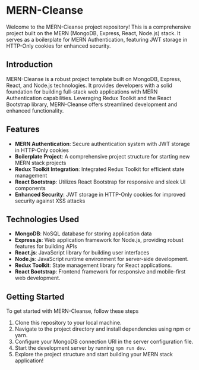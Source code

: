 # MERN-Cleanse

Welcome to the MERN-Cleanse project repository! This is a comprehensive project built on the MERN (MongoDB, Express, React, Node.js) stack. It serves as a boilerplate for MERN Authentication, featuring JWT storage in HTTP-Only cookies for enhanced security.

## Introduction

MERN-Cleanse is a robust project template built on MongoDB, Express, React, and Node.js technologies. It provides developers with a solid foundation for building full-stack web applications with MERN Authentication capabilities. Leveraging Redux Toolkit and the React Bootstrap library, MERN-Cleanse offers streamlined development and enhanced functionality.

## Features

- **MERN Authentication**: Secure authentication system with JWT storage in HTTP-Only cookies
- **Boilerplate Project**: A comprehensive project structure for starting new MERN stack projects
- **Redux Toolkit Integration**: Integrated Redux Toolkit for efficient state management
- **React Bootstrap**: Utilizes React Bootstrap for responsive and sleek UI components
- **Enhanced Security**: JWT storage in HTTP-Only cookies for improved security against XSS attacks

## Technologies Used

- **MongoDB**: NoSQL database for storing application data
- **Express.js**: Web application framework for Node.js, providing robust features for building APIs
- **React.js**: JavaScript library for building user interfaces
- **Node.js**: JavaScript runtime environment for server-side development.
- **Redux Toolkit**: State management library for React applications.
- **React Bootstrap**: Frontend framework for responsive and mobile-first web development.

## Getting Started

To get started with MERN-Cleanse, follow these steps

1. Clone this repository to your local machine.
2. Navigate to the project directory and install dependencies using npm or yarn.
3. Configure your MongoDB connection URI in the server configuration file.
4. Start the development server by running `npm run dev`.
5. Explore the project structure and start building your MERN stack application!

